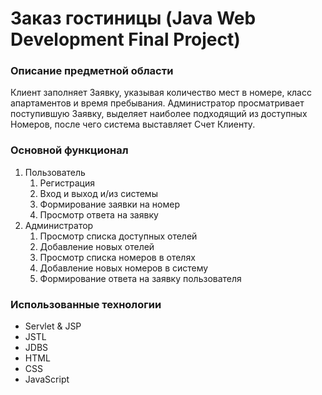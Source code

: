 # Заказ гостиницы (Java Web Development Final Project)
### Описание предметной области 
> 
 Клиент заполняет Заявку, указывая количество мест в номере, класс апартаментов и время пребывания. 
 Администратор просматривает поступившую Заявку, 
  выделяет наиболее подходящий из доступных Номеров, 
  после чего система выставляет Счет Клиенту.
> 
### Основной функционал
1. Пользователь
    1. Регистрация
    1. Вход и выход и/из системы
    1. Формирование заявки на номер
    1. Просмотр ответа на заявку
1. Администратор
    1. Просмотр списка доступных отелей
    1. Добавление новых отелей
    1. Просмотр списка номеров в отелях
    1. Добавление новых номеров в систему
    1. Формирование ответа на заявку пользователя
### Использованные технологии
* Servlet & JSP
* JSTL
* JDBS
* HTML
* CSS
* JavaScript
